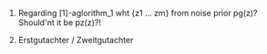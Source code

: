 1. Regarding [1]-aglorithm_1 wht {z1 ... zm} from noise
prior pg(z)? Should'nt it be pz(z)?!

2. Erstgutachter / Zweitgutachter
